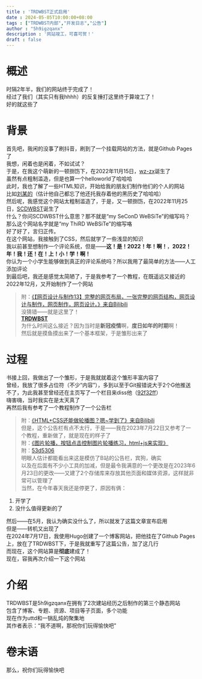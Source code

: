 ```yaml
---
title : 'TRDWBST正式启用'
date : 2024-05-05T10:00:00+08:00
tags : ["TRDWBST内部","开发日志","公告"]
author : "5h9igzqanx"
description : '网站竣工，可喜可贺！'
draft : false
---
```


# 概述

时隔2年半，我们的网站终于完成了！  
经过了我们（其实只有我hhhh）的反复捶打这里终于算竣工了！  
好的就这些了  

# 背景

首先吧，我闲的没事了刷抖音，刷到了一个挂载网站的方法，就是Github Pages了  
我想，闲着也是闲着，不如试试？  
于是，在我这个萌新的一顿捯饬下，在2022年11月15日，[wz-zx](https://5h9igzqanx.github.io/wz-zx/)诞生了  
虽然有点粗制滥造，但是也算一个helloworld了哈哈哈  
此时，我也了解了一些HTML知识，开始给我的朋友们制作他们的个人的网站  
比如[刘某的](https://liuyuwangllk.github.io/liuywllk666/)（估计他自己都忘了他还托我存着他的黑历史了哈哈哈）  
然后呢，我感觉这个网站太粗制滥造了，于是，又一顿捯饬，在2022年11月25日，[SCDWBST](https://5h9igzqanx.github.io/SCDWBST/)诞生了  
什么？你问SCDWBST什么意思？那不就是“my SeConD WeBSiTe”的缩写吗？  
那么这个网站名字就是“my ThiRD WeBSiTe”的缩写咯  
好了好了，言归正传。  
在这个网站，我接触到了CSS，然后就学了一些浅显的知识  
我以前甚至想制作一个评论系统，但是——**这！是！2022！年！啊！**，**2022！年！我！还！在！上！小！学！啊！**  
你认为一个小学生能够做到真正的评论系统吗？所以我用了最简单的方法——人工添加评论  
到最后吧，我还是感觉太简陋了，于是我参考了一个教程，在既遥远又接近的2022年12月，又开始制作了一个网站  
> 附：[《【网页设计与制作13】完整的网页布局，一张完整的网页结构，网页设计与制作，网页制作，网页设计。》来自Bilibili](https://www.bilibili.com/video/BV1sG411x77z/?spm_id_from=333.337.search-card.all.click&vd_source=dc8bb826ff686b2200b9b618418072a3)  
没猜错——就是这里了！  
[**TRDWBST**](https://5h9igzqanx.github.io/TRDWBST)  
为什么时间这么接近？因为当时是**新冠疫情**啊，**度日如年的时期**啊！  
然后就是摸鱼摸出来了一个基本框架，于是雏形出来了  

# 过程

书接上回，我做出了一个雏形，于是我就就着这个雏形丰富内容了  
曾经，我放了很多占位符（不少“内容”），多到以至于Git报错说大于2个G他推送不了，为此我甚至曾经还在主页写了一个栏目来diss他（[92f32ff](https://github.com/5h9igzqanx/TRDWBST/commit/92f32ff47f99cfacecaf6b4d00d149b3e76985ea)）  
嗨害嗨，当时我实在是太天真了  
再然后我有参考了一个教程制作了一个公告栏  
> 附：[《HTML+CSS还能做轮播图？嗯~学到了》来自Bilibili](https://www.bilibili.com/video/BV1354y1k7gQ/)  
但是，这个公告栏有点不太行，于是——我在2023年7月22日又参考了一个教程，重新做了，就是现在的样子了  
> 附：[《图片轮播，按钮点击控制图片轮播练习，html+js来实现》](https://www.bilibili.com/video/BV15D4y1s7Si/)  
> 附：[53d5306](https://github.com/5h9igzqanx/TRDWBST/commit/53d5306dfb22f96483ea40bd4368c1afd5e974f4)  
明眼人估计都能看出来这是模仿了B站的公告栏，宾狗，确实  
以及在后面有不少小工具的加减，但是最令我满意的一个更改是在2023年6月23日的更改——又建了2个存储库来存放其他页面和媒体资源，这样就非常可以管理了  
当然，在今年春天我还是停更了，原因有俩：

1. 开学了
2. 没什么值得更新的了

然后——在5月，我认为确实没什么了，所以就发了这篇文章宣布启用  
但是——转机又出现了  
在2024年7月17日，我使用Hugo创建了一个博客网站，把他挂在了Github Pages上，放在了TRDWBST下，于是我就重写了这篇公告，加了这几行  
而现在，这个网站算是**彻底**建成了！  
现在，容我再次介绍一下这个网站  

# 介绍

TRDWBST是5h9igzqanx在拥有了2次建站经历之后制作的第三个静态网站  
包含了博客、专题、资源、项目等子页面，多个功能  
现在作为uttd和一锅乱炖的聚集地  
其作者表示：“我不道啊，那祝你们玩得愉快吧”  

# 卷末语

那么，祝你们玩得愉快吧  
